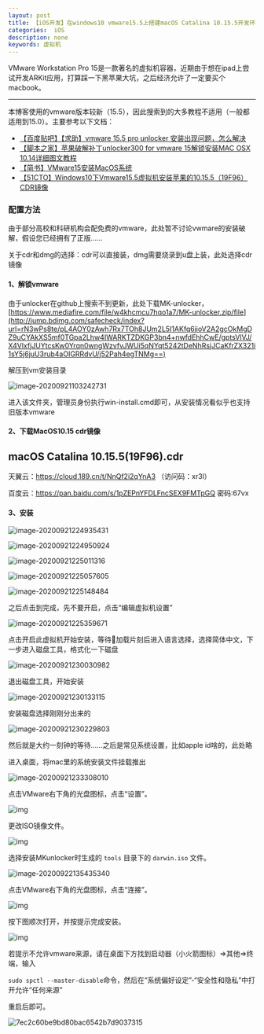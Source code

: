 ```yaml
---
layout: post
title: 【iOS开发】在windows10 vmware15.5上搭建macOS Catalina 10.15.5开发环境
categories:  iOS
description: none
keywords: 虚拟机
---
```


VMware Workstation Pro 15是一款著名的虚拟机容器，近期由于想在ipad上尝试开发ARKit应用，打算踩一下黑苹果大坑，之后经济允许了一定要买个macbook。

------
本博客使用的vmware版本较新（15.5），因此搜索到的大多教程不适用（一般都适用到15.0）。主要参考以下文档：

- [【百度贴吧】【求助】vmware 15.5 pro unlocker 安装出现问题，怎么解决](https://tieba.baidu.com/p/6269570072#127948929692l)
- [【脚本之家】苹果破解补丁unlocker300 for vmware 15解锁安装MAC OSX 10.14详细图文教程](https://www.jb51.net/softjc/638971.html)
- [【简书】VMware15安装MacOS系统](https://www.jianshu.com/p/ee59b95e391a)
- [【51CTO】Windows10下Vmware15.5虚拟机安装苹果的10.15.5（19F96）CDR镜像](https://blog.51cto.com/2035505/2499694)

### 配置方法 

由于部分高校和科研机构会配免费的vmware，此处暂不讨论vwmare的安装破解，假设您已经拥有了正版……

关于cdr和dmg的选择：cdr可以直接装，dmg需要烧录到u盘上装，此处选择cdr镜像

#### 1、解锁vmware

由于unlocker在github上搜索不到更新，此处下载MK-unlocker， [https://www.mediafire.com/file/w4khcmcu7hqo1a7/MK-unlocker.zip/file](http://jump.bdimg.com/safecheck/index?url=rN3wPs8te/pL4AOY0zAwh7Rx7TOh8JUm2L5I1AKfq6jioV2A2gcOkMgDZ9uCYAkXS5mf0TGpa2Lhw4IWARKTZDKGP3bn4+nwfdEhhCwE/gptsVlVJ/X4VlxfjJUYtcsKw0Yrqn0wngWzvfvJWUi5qNYqt5242tDeNhRsjJCaKfrZX321i1sY5j6juU3rub4aOIGRRdvU/j52Pah4egTNMg==) 

解压到vm安装目录

![image-20200921103242731](https://keenster-1300019754.cos.ap-shanghai-fsi.myqcloud.com/image-20200921103242731.png)

进入该文件夹，管理员身份执行win-install.cmd即可，从安装情况看似乎也支持旧版本vmware

#### 2、下载MacOS10.15 cdr镜像

## macOS Catalina 10.15.5(19F96).cdr

天翼云：https://cloud.189.cn/t/NnQf2i2qYnA3 （访问码：xr3l）

百度云：https://pan.baidu.com/s/1pZEPnYFDLFncSEX9FMTpGQ 密码:67vx

#### 3、安装

![image-20200921224935431](https://keenster-1300019754.cos.ap-shanghai-fsi.myqcloud.com/image-20200921224935431.png)

![image-20200921224950924](https://keenster-1300019754.cos.ap-shanghai-fsi.myqcloud.com/image-20200921224950924.png)

![image-20200921225011316](https://keenster-1300019754.cos.ap-shanghai-fsi.myqcloud.com/image-20200921225011316.png)

![image-20200921225057605](https://keenster-1300019754.cos.ap-shanghai-fsi.myqcloud.com/image-20200921225057605.png)

![image-20200921225148484](https://keenster-1300019754.cos.ap-shanghai-fsi.myqcloud.com/image-20200921225148484.png)

之后点击到完成，先不要开启，点击“编辑虚拟机设置”

![image-20200921225359671](https://keenster-1300019754.cos.ap-shanghai-fsi.myqcloud.com/image-20200921225359671.png)

点击开启此虚拟机开始安装，等待🍎加载片刻后进入语言选择，选择简体中文，下一步进入磁盘工具，格式化一下磁盘

![image-20200921230030982](https://keenster-1300019754.cos.ap-shanghai-fsi.myqcloud.com/image-20200921230030982.png)

退出磁盘工具，开始安装

![image-20200921230133115](https://keenster-1300019754.cos.ap-shanghai-fsi.myqcloud.com/image-20200921230133115.png)

安装磁盘选择刚刚分出来的

![image-20200921230229803](https://keenster-1300019754.cos.ap-shanghai-fsi.myqcloud.com/image-20200921230229803.png)

然后就是大约一刻钟的等待……之后是常见系统设置，比如apple id啥的，此处略

进入桌面，将mac里的系统安装文件挂载推出

![image-20200921233308010](https://keenster-1300019754.cos.ap-shanghai-fsi.myqcloud.com/image-20200921233308010.png)

点击VMware右下角的光盘图标，点击“设置”。

![img](https:////upload-images.jianshu.io/upload_images/16078471-fcb44e130ce2ffda.png?imageMogr2/auto-orient/strip|imageView2/2/w/636/format/webp)

更改ISO镜像文件。

![img](https:////upload-images.jianshu.io/upload_images/16078471-f09d76b3522c64a4.png?imageMogr2/auto-orient/strip|imageView2/2/w/1037/format/webp)

选择安装MKunlocker时生成的 `tools` 目录下的 `darwin.iso` 文件。

![image-20200922135435340](https://keenster-1300019754.cos.ap-shanghai-fsi.myqcloud.com/image-20200922135435340.png)

点击VMware右下角的光盘图标，点击“连接”。

![img](https:////upload-images.jianshu.io/upload_images/16078471-d2b39a8818dcd4ee.png?imageMogr2/auto-orient/strip|imageView2/2/w/568/format/webp)

按下图顺次打开，并按提示完成安装。

![img](https:////upload-images.jianshu.io/upload_images/16078471-1e52cf7aacb8a8db.png?imageMogr2/auto-orient/strip|imageView2/2/w/1024/format/webp)

若提示不允许vmware来源，请在桌面下方找到启动器（小火箭图标）=>其他=>终端，输入

`sudo spctl --master-disable`命令，然后在“系统偏好设定”-“安全性和隐私”中打开允许“任何来源”



重启后即可。

![7ec2c60be9bd80bac6542b7d9037315](https://keenster-1300019754.cos.ap-shanghai-fsi.myqcloud.com/7ec2c60be9bd80bac6542b7d9037315.png)



